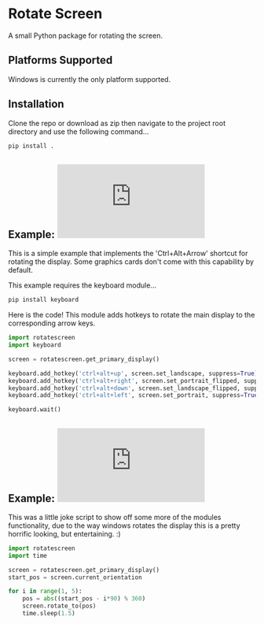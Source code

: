 # Rotate Screen
A small Python package for rotating the screen.

## Platforms Supported
Windows is currently the only platform supported.

## Installation
Clone the repo or download as zip then navigate to the project root directory and use the following command...
```sh
pip install .
```

## Example: ![Ctrl+Alt+Arrow Shortcut](https://github.com/TheBrokenEstate/rotate-screen/examples/shortcut.py)
This is a simple example that implements the 'Ctrl+Alt+Arrow' shortcut for rotating the display. Some graphics cards don't come with this capability by default.

This example requires the keyboard module...
```sh
pip install keyboard
```
Here is the code! This module adds hotkeys to rotate the main display to the corresponding arrow keys.
```python
import rotatescreen
import keyboard

screen = rotatescreen.get_primary_display()

keyboard.add_hotkey('ctrl+alt+up', screen.set_landscape, suppress=True)
keyboard.add_hotkey('ctrl+alt+right', screen.set_portrait_flipped, suppress=True)
keyboard.add_hotkey('ctrl+alt+down', screen.set_landscape_flipped, suppress=True)
keyboard.add_hotkey('ctrl+alt+left', screen.set_portrait, suppress=True)

keyboard.wait()
```

## Example: ![Do A Barrel Roll](https://github.com/TheBrokenEstate/rotate-screen/examples/do-a-barrel-roll.py)
This was a little joke script to show off some more of the modules functionality, due to the way windows rotates the display this is a pretty horrific looking, but entertaining. :)
```python
import rotatescreen
import time

screen = rotatescreen.get_primary_display()
start_pos = screen.current_orientation

for i in range(1, 5):
    pos = abs((start_pos - i*90) % 360)
    screen.rotate_to(pos)
    time.sleep(1.5)
```
